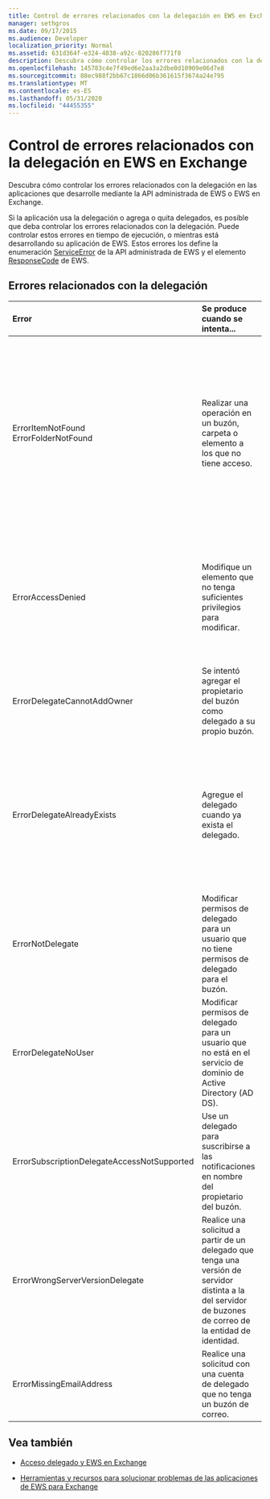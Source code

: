 ```yaml
---
title: Control de errores relacionados con la delegación en EWS en Exchange
manager: sethgros
ms.date: 09/17/2015
ms.audience: Developer
localization_priority: Normal
ms.assetid: 631d364f-e324-4838-a92c-820286f771f8
description: Descubra cómo controlar los errores relacionados con la delegación en las aplicaciones que desarrolle mediante la API administrada de EWS o EWS en Exchange.
ms.openlocfilehash: 145783c4e7f49ed6e2aa3a2dbe0d10909e06d7e8
ms.sourcegitcommit: 88ec988f2bb67c1866d06b361615f3674a24e795
ms.translationtype: MT
ms.contentlocale: es-ES
ms.lasthandoff: 05/31/2020
ms.locfileid: "44455355"
---
```

# <a name="handling-delegation-related-errors-in-ews-in-exchange"></a>Control de errores relacionados con la delegación en EWS en Exchange

Descubra cómo controlar los errores relacionados con la delegación en las aplicaciones que desarrolle mediante la API administrada de EWS o EWS en Exchange.
  
Si la aplicación usa la delegación o agrega o quita delegados, es posible que deba controlar los errores relacionados con la delegación. Puede controlar estos errores en tiempo de ejecución, o mientras está desarrollando su aplicación de EWS. Estos errores los define la enumeración [ServiceError](https://msdn.microsoft.com/library/microsoft.exchange.webservices.data.serviceerror%28v=exchg.80%29.aspx) de la API administrada de EWS y el elemento [ResponseCode](https://msdn.microsoft.com/library/4b84d670-74c9-4d6d-84e7-f0a9f76f0d93%28Office.15%29.aspx) de EWS. 
  
## <a name="delegation-related-errors"></a>Errores relacionados con la delegación

|**Error**|**Se produce cuando se intenta...**|**Controlarla por...**|
|:-----|:-----|:-----|
|ErrorItemNotFound  <br/> ErrorFolderNotFound  <br/> |Realizar una operación en un buzón, carpeta o elemento a los que no tiene acceso.  <br/> |Actualizar los permisos del delegado para permitirles tener acceso a la carpeta o al elemento mediante una llamada al método de la API administrada de EWS de [UpdateDelegates](https://msdn.microsoft.com/library/microsoft.exchange.webservices.data.exchangeservice.updatedelegates%28v=exchg.80%29.aspx) o a la operación de EWS [UpdateDelegate](https://msdn.microsoft.com/library/03f618ac-ad1a-4772-9b81-c5bb0f12d6ab%28Office.15%29.aspx) y, a continuación, volver a intentar la solicitud.  <br/> |
|ErrorAccessDenied  <br/> |Modifique un elemento que no tenga suficientes privilegios para modificar.  <br/> |Para actualizar los permisos de delegado, llame al método de la API administrada de EWS de **UpdateDelegate** o a la operación de EWS **UpdateDelegate** y, a continuación, vuelva a intentar la solicitud.  <br/> |
|ErrorDelegateCannotAddOwner  <br/> |Se intentó agregar el propietario del buzón como delegado a su propio buzón.  <br/> |[Agregar un usuario diferente como delegado](how-to-add-and-remove-delegates-by-using-ews-in-exchange.md), no el propietario del buzón.  <br/> |
|ErrorDelegateAlreadyExists  <br/> |Agregue el delegado cuando ya exista el delegado.  <br/> |No hace nada, porque el delegado ya existe para el propietario del buzón. O bien, si está intentando cambiar los permisos de un delegado existente, use el método **UpdateDelegates** o la operación **UpdateDelegate** .  <br/> |
|ErrorNotDelegate  <br/> |Modificar permisos de delegado para un usuario que no tiene permisos de delegado para el buzón.  <br/> |[Agregar el usuario como delegado](how-to-add-and-remove-delegates-by-using-ews-in-exchange.md) del buzón antes de intentar actualizar o quitar sus permisos.  <br/> |
|ErrorDelegateNoUser  <br/> |Modificar permisos de delegado para un usuario que no está en el servicio de dominio de Active Directory (AD DS).  <br/> |Crear el usuario en AD DS o corregir la información de delegado en la solicitud.  <br/> |
|ErrorSubscriptionDelegateAccessNotSupported  <br/> |Use un delegado para suscribirse a las notificaciones en nombre del propietario del buzón.  <br/> |Suscripción a notificaciones como propietario del buzón.  <br/> |
|ErrorWrongServerVersionDelegate  <br/> |Realice una solicitud a partir de un delegado que tenga una versión de servidor distinta a la del servidor de buzones de correo de la entidad de identidad.  <br/> |Uso de un delegado o adición de un delegado cuyo buzón tiene la misma versión de servidor que el propietario del buzón.  <br/> |
|ErrorMissingEmailAddress  <br/> |Realice una solicitud con una cuenta de delegado que no tenga un buzón de correo.  <br/> |Adición de un buzón a la cuenta del delegado.  <br/> |
   
## <a name="see-also"></a>Vea también


- [Acceso delegado y EWS en Exchange](delegate-access-and-ews-in-exchange.md)
    
- [Herramientas y recursos para solucionar problemas de las aplicaciones de EWS para Exchange](tools-and-resources-for-troubleshooting-ews-applications-for-exchange.md)
    

